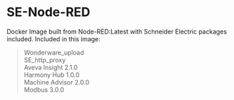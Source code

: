 # SE-Node-RED

Docker Image built from Node-RED:Latest with Schneider Electric packages included.
Included in this image:
> Wonderware_upload  
> SE_http_proxy  
> Aveva Insight 2.1.0  
> Harmony Hub 1.0.0  
> Machine Advisor 2.0.0  
> Modbus 3.0.0
